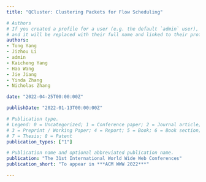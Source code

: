 ```yaml
---
title: "QCluster: Clustering Packets for Flow Scheduling"

# Authors
# If you created a profile for a user (e.g. the default `admin` user), write the username (folder name) here 
# and it will be replaced with their full name and linked to their profile.
authors:
- Tong Yang
- Jizhou Li
- admin
- Kaicheng Yang
- Hao Wang
- Jie Jiang
- Yinda Zhang
- Nicholas Zhang

date: "2022-04-25T00:00:00Z"

publishDate: "2022-01-13T00:00:00Z"

# Publication type.
# Legend: 0 = Uncategorized; 1 = Conference paper; 2 = Journal article;
# 3 = Preprint / Working Paper; 4 = Report; 5 = Book; 6 = Book section;
# 7 = Thesis; 8 = Patent
publication_types: ["1"]

# Publication name and optional abbreviated publication name.
publication: "The 31st International World Wide Web Conferences"
publication_short: "To appear in ***ACM WWW 2022***"

---
```

